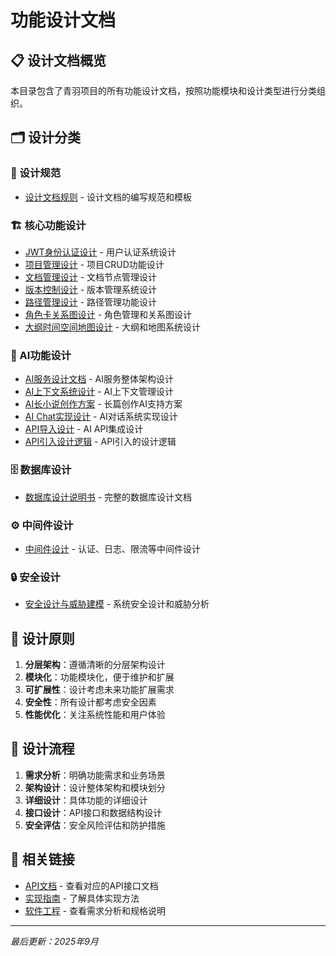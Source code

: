 # 功能设计文档

## 📋 设计文档概览

本目录包含了青羽项目的所有功能设计文档，按照功能模块和设计类型进行分类组织。

## 🗂️ 设计分类

### 📖 设计规范

- [设计文档规则](./设计文档规则.md) - 设计文档的编写规范和模板

### 🏗️ 核心功能设计

- [JWT身份认证设计](./core/JWT身份认证设计.md) - 用户认证系统设计
- [项目管理设计](./core/project%20crud.md) - 项目CRUD功能设计
- [文档管理设计](./core/Project_Node_Document_CRUD_Design.md) - 文档节点管理设计
- [版本控制设计](./core/版本控制.md) - 版本管理系统设计
- [路径管理设计](项目路径管理设计.md) - 路径管理功能设计
- [角色卡关系图设计](角色卡_关系图设计.md) - 角色管理和关系图设计
- [大纲时间空间地图设计](大纲_时间_空间地图设计.md) - 大纲和地图系统设计

### 🤖 AI功能设计

- [AI服务设计文档](./ai/AI服务设计文档.md) - AI服务整体架构设计
- [AI上下文系统设计](./ai/AI上下文与大纲系统集成方案.md) - AI上下文管理设计
- [AI长小说创作方案](./ai/AI长小说创作上下文解决方案.md) - 长篇创作AI支持方案
- [AI Chat实现设计](./ai/ai%20chat实现.md) - AI对话系统实现设计
- [API导入设计](./ai/01.api导入设计.md) - AI API集成设计
- [API引入设计逻辑](./ai/API引入设计逻辑.md) - API引入的设计逻辑

### 🗄️ 数据库设计

- [数据库设计说明书](./database/数据库设计说明书.md) - 完整的数据库设计文档

### ⚙️ 中间件设计

- [中间件设计](./middleware/) - 认证、日志、限流等中间件设计

### 🔒 安全设计

- [安全设计与威胁建模](./security/安全设计与威胁建模.md) - 系统安全设计和威胁分析

## 🚀 设计原则

1. **分层架构**：遵循清晰的分层架构设计
2. **模块化**：功能模块化，便于维护和扩展
3. **可扩展性**：设计考虑未来功能扩展需求
4. **安全性**：所有设计都考虑安全因素
5. **性能优化**：关注系统性能和用户体验

## 📝 设计流程

1. **需求分析**：明确功能需求和业务场景
2. **架构设计**：设计整体架构和模块划分
3. **详细设计**：具体功能的详细设计
4. **接口设计**：API接口和数据结构设计
5. **安全评估**：安全风险评估和防护措施

## 🔗 相关链接

- [API文档](../api/) - 查看对应的API接口文档
- [实现指南](../implementation/) - 了解具体实现方法
- [软件工程](../engineering/) - 查看需求分析和规格说明

---

*最后更新：2025年9月*
